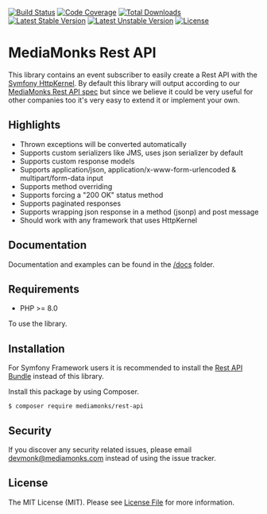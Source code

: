 [![Build Status](https://img.shields.io/github/workflow/status/mediamonks/php-rest-api/CI?label=CI&logo=github&style=flat-square)](https://github.com/mediamonks/php-rest-api/actions?query=workflow%3ACI)
[![Code Coverage](https://img.shields.io/codecov/c/gh/mediamonks/php-rest-api?label=codecov&logo=codecov&style=flat-square)](https://codecov.io/gh/mediamonks/php-rest-api)
[![Total Downloads](https://poser.pugx.org/mediamonks/rest-api/downloads)](https://packagist.org/packages/mediamonks/rest-api)
[![Latest Stable Version](https://poser.pugx.org/mediamonks/rest-api/v/stable)](https://packagist.org/packages/mediamonks/rest-api)
[![Latest Unstable Version](https://poser.pugx.org/mediamonks/rest-api/v/unstable)](https://packagist.org/packages/mediamonks/rest-api)
[![License](https://poser.pugx.org/mediamonks/rest-api/license)](https://packagist.org/packages/mediamonks/rest-api)

# MediaMonks Rest API

This library contains an event subscriber to easily create a Rest API with the [Symfony HttpKernel](http://symfony.com/doc/current/components/http_kernel.html). 
By default this library will output according to our [MediaMonks Rest API spec](https://github.com/mediamonks/documents) but since we believe it could be very useful for other companies too it's very easy to extend it or implement your own.

## Highlights

- Thrown exceptions will be converted automatically
- Supports custom serializers like JMS, uses json serializer by default
- Supports custom response models
- Supports application/json, application/x-www-form-urlencoded & multipart/form-data input
- Supports method overriding
- Supports forcing a "200 OK" status method
- Supports paginated responses
- Supports wrapping json response in a method (jsonp) and post message
- Should work with any framework that uses HttpKernel

## Documentation

Documentation and examples can be found in the [/docs](/docs) folder.

## Requirements

- PHP >= 8.0

To use the library.

## Installation

For Symfony Framework users it is recommended to install the [Rest API Bundle](https://github.com/mediamonks/symfony-rest-api-bundle) instead of this library.

Install this package by using Composer.

```
$ composer require mediamonks/rest-api
```

## Security

If you discover any security related issues, please email devmonk@mediamonks.com instead of using the issue tracker.

## License

The MIT License (MIT). Please see [License File](LICENSE) for more information.
